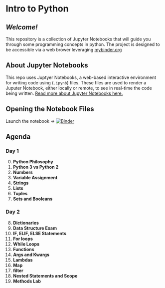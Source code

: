 # Intro to Python
## *Welcome!*

This repository is a collection of Jupyter Notebooks that will guide you through some programming concepts in python. The project is designed to be accessible via a web brower leveraging [mybinder.org](https://mybinder.org/) 

## About Jupyter Notebooks
This repo uses Juptyer Notebooks, a web-based interactive environment for writing code using (```.ipynb```) files. These files are used to render a Juputer Notebook, either locally or remote, to see in real-time the code being written. [Read more about Jupyter Notebooks here.](https://github.com/jupyter/notebook)

## Opening the Notebook Files
Launch the notebook => 
[![Binder](https://mybinder.org/badge_logo.svg)](https://mybinder.org/v2/gh/lucas-gautier/python-training/master)

## Agenda

### Day 1

00. **Python Philosophy**
01. **Python 3 vs Python 2**
02. **Numbers**
03. **Variable Assignment**
04. **Strings**
05. **Lists**
06. **Tuples**
07. **Sets and Booleans**

### Day 2
08. **Dictionaries**
09. **Data Structure Exam**
10. **IF, ELIF, ELSE Statements**
11. **For loops**
12. **While Loops**
13. **Functions**
14. **Args and Kwargs**
15. **Lambdas**
16. **Map**
17. **filter**
18. **Nested Statements and Scope**
19. **Methods Lab**

